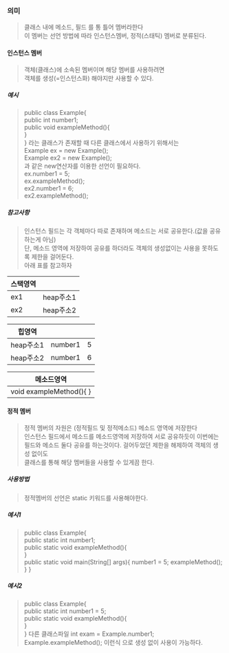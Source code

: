### 의미
> 클래스 내에 메소드, 필드 를 통 틀어 멤버라한다  
> 이 멤버는 선언 방법에 따라 인스턴스멤버, 정적(스태틱) 멤버로 분류된다.  

#### 인스턴스 멤버
> 객체(클래스)에 소속된 멤버이며 해당 멤버를 사용하려면  
> 객체를 생성(=인스턴스화) 해야지만 사용할 수 있다.

##### 예시
> public class Example{  
> 	public int number1;  
> 	public void exampleMethod(){  
> 	}  
> }
> 라는 클래스가 존재할 때 다른 클래스에서 사용하기 위해서는  
> Example ex = new Example();  
> Example ex2 = new Example();  
> 과 같은 new연산자를 이용한 선언이 필요하다.  
> ex.number1 = 5;  
> ex.exampleMethod();  
> ex2.number1 = 6;  
> ex2.exampleMethod();  

##### 참고사항
> 인스턴스 필드는 각 객체마다 따로 존재하며 메소드는 서로 공유한다.(값을 공유하는게 아님)  
> 단, 메소드 영역에 저장하여 공유를 하더라도 객체의 생성없이는 사용을 못하도록 제한을 걸어둔다.  
> 아래 표를 참고하자

|스택영역| |
|---|---|
|ex1|heap주소1|
|ex2|heap주소2|

|힙영역| | |
|---|---|---|
|heap주소1|number1|5|
|heap주소2|number1|6|

|메소드영역|
|---|
|void exampleMethod(){ }|

#### 정적 멤버
> 정적 멤버의 자원은 (정적필드 및 정적메소드) 메소드 영역에 저장한다  
> 인스턴스 필드에서 메소드를 메소드영역에 저장하여 서로 공유하듯이 이번에는  
> 필드와 메소드 둘다 공유를 하는것이다. 걸어두었던 제한을 해제하여 객체의 생성 없이도  
> 클래스를 통해 해당 멤버들을 사용할 수 있게끔 한다.  

##### 사용방법
> 정적멤버의 선언은 static 키워드를 사용해야한다.

##### 예시1
> public class Example{  
> 	public static int number1;  
> 	public static void exampleMethod(){  
> 	}  
> 	public static void main(String\[] args){
> 		number1 = 5;
> 		exampleMethod();
> 	}
> }

##### 예시2
> public class Example{  
> 	public static int number1 = 5;  
> 	public static void exampleMethod(){  
> 	}  
> }
> 다른 클래스파일
> int exam = Example.number1;
> Example.exampleMethod();
> 이런식 으로 생성 없이 사용이 가능하다.

